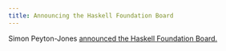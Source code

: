 ```yaml
---
title: Announcing the Haskell Foundation Board
---
```


Simon Peyton-Jones <a href='https://discourse.haskell.org/t/announcing-the-haskell-foundation-board/1811' target='_blank'>announced the Haskell Foundation Board.</a>
